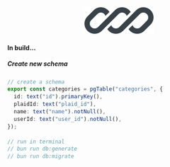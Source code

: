 <div align="center">
  <img src=".github/logo.svg"/>
</div>

#### In build...

##### Create new schema

```ts
// create a schema
export const categories = pgTable("categories", {
  id: text("id").primaryKey(),
  plaidId: text("plaid_id"),
  name: text("name").notNull(),
  userId: text("user_id").notNull(),
});

// run in terminal
// bun run db:generate
// bun run db:migrate
```
